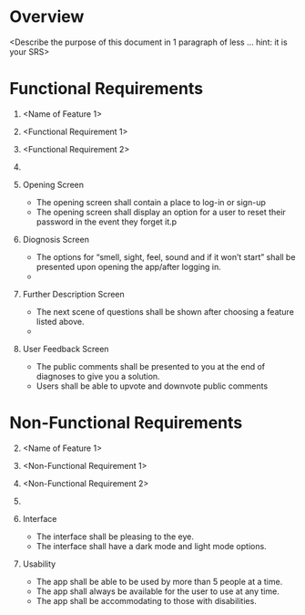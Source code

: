 # Overview
<Describe the purpose of this document in 1 paragraph of less … hint: it is
your SRS>


# Functional Requirements
1. <Name of Feature 1>
 1. <Functional Requirement 1>
 2. <Functional Requirement 2>
 3. <And so on>
 
2. Opening Screen
    * The opening screen shall contain a place to log-in or sign-up
    * The opening screen shall display an option for a user to reset their password in the event they forget it.p

3. Diognosis Screen
     * The options for “smell, sight, feel, sound and if it won’t start” shall be presented upon opening the app/after logging in.
     *
     
4. Further Description Screen
    * The next scene of questions shall be shown after choosing a feature listed above.
    *
 
 5. User Feedback Screen
    * The public comments shall be presented to you at the end of diagnoses to give you a solution.
    * Users shall be able to upvote and downvote public comments
 
 
# Non-Functional Requirements
2. <Name of Feature 1>
 1. <Non-Functional Requirement 1>
 2. <Non-Functional Requirement 2>
 3. <And so on>
 
1. Interface
    * The interface shall be pleasing to the eye.
    * The interface shall have a dark mode and light mode options.
    
2. Usability
    * The app shall be able to be used by more than 5 people at a time.
    * The app shall always be available for the user to use at any time.
    * The app shall be accommodating to those with disabilities.
